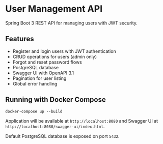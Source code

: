 # User Management API

Spring Boot 3 REST API for managing users with JWT security.

## Features
- Register and login users with JWT authentication
- CRUD operations for users (admin only)
- Forgot and reset password flows
- PostgreSQL database
- Swagger UI with OpenAPI 3.1
- Pagination for user listing
- Global error handling

## Running with Docker Compose

```
docker-compose up --build
```

Application will be available at `http://localhost:8080` and Swagger UI at `http://localhost:8080/swagger-ui/index.html`.

Default PostgreSQL database is exposed on port `5432`.
